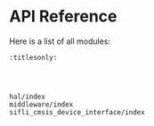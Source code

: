# API Reference

Here is a list of all modules:

```{toctree}
:titlesonly:




hal/index
middleware/index
sifli_cmsis_device_interface/index

```

